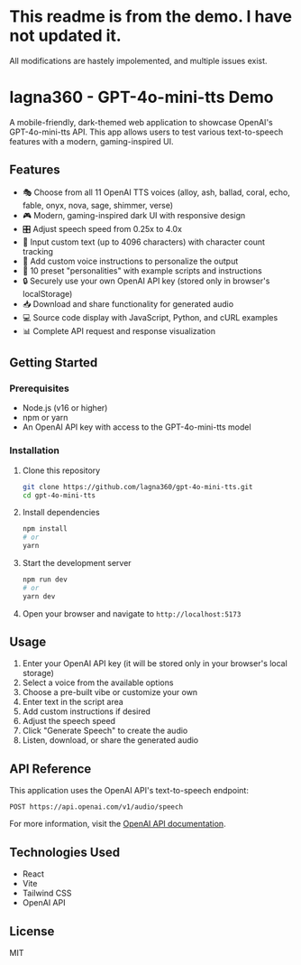 # This readme is from the demo. I have not updated it.
All modifications are hastely impolemented, and multiple issues exist.

# lagna360 - GPT-4o-mini-tts Demo

A mobile-friendly, dark-themed web application to showcase OpenAI's GPT-4o-mini-tts API. This app allows users to test various text-to-speech features with a modern, gaming-inspired UI.

## Features

- 🎭 Choose from all 11 OpenAI TTS voices (alloy, ash, ballad, coral, echo, fable, onyx, nova, sage, shimmer, verse)
- 🎮 Modern, gaming-inspired dark UI with responsive design
- 🎛️ Adjust speech speed from 0.25x to 4.0x
- 📝 Input custom text (up to 4096 characters) with character count tracking
- 🎯 Add custom voice instructions to personalize the output
- 🎨 10 preset "personalities" with example scripts and instructions
- 🔒 Securely use your own OpenAI API key (stored only in browser's localStorage)
- 📥 Download and share functionality for generated audio
- 💻 Source code display with JavaScript, Python, and cURL examples
- 📊 Complete API request and response visualization

## Getting Started

### Prerequisites

- Node.js (v16 or higher)
- npm or yarn
- An OpenAI API key with access to the GPT-4o-mini-tts model

### Installation

1. Clone this repository
   ```bash
   git clone https://github.com/lagna360/gpt-4o-mini-tts.git
   cd gpt-4o-mini-tts
   ```

2. Install dependencies
   ```bash
   npm install
   # or
   yarn
   ```

3. Start the development server
   ```bash
   npm run dev
   # or
   yarn dev
   ```

4. Open your browser and navigate to `http://localhost:5173`

## Usage

1. Enter your OpenAI API key (it will be stored only in your browser's local storage)
2. Select a voice from the available options
3. Choose a pre-built vibe or customize your own
4. Enter text in the script area
5. Add custom instructions if desired
6. Adjust the speech speed
7. Click "Generate Speech" to create the audio
8. Listen, download, or share the generated audio

## API Reference

This application uses the OpenAI API's text-to-speech endpoint:

```
POST https://api.openai.com/v1/audio/speech
```

For more information, visit the [OpenAI API documentation](https://platform.openai.com/docs/api-reference).

## Technologies Used

- React
- Vite
- Tailwind CSS
- OpenAI API

## License

MIT

